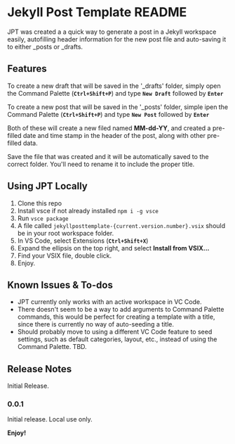 # Jekyll Post Template README

JPT was created a a quick way to generate a post in a Jekyll workspace easily, autofilling header information for the new post file and auto-saving it to either _posts or _drafts. 

## Features

To create a new draft that will be saved in the '_drafts' folder, simply open the Command Palette (**`Ctrl+Shift+P`**) and type **`New Draft`** followed by **`Enter`**

To create a new post that will be saved in the '_posts' folder, simple ipen the Command Palette (**`Ctrl+Shift+P`**) and type **`New Post`** followed by **`Enter`**

Both of these will create a new filed named **MM-dd-YY**, and created a pre-filled date and time stamp in the header of the post, along with other pre-filled data.

Save the file that was created and it will be automatically saved to the correct folder. You'll need to rename it to include the proper title.

## Using JPT Locally

1. Clone this repo
2. Install vsce if not already installed `npm i -g vsce`
3. Run `vsce package`
4. A file called `jekyllposttemplate-{current.version.number}.vsix` should be in  your root workspace folder.
5. In VS Code, select Extensions (**`Ctrl+Shift+X`**)
6. Expand the ellipsis on the top right, and select **Install from VSIX...**
7. Find your VSIX file, double click.
8. Enjoy.

## Known Issues & To-dos

- JPT currently only works with an active workspace in VC Code.
- There doesn't seem to be a way to add arguments to Command Palette commands, this would be perfect for creating a template with a title, since there is currently no way of auto-seeding a title. 
- Should probably move to using a different VC Code feature to seed settings, such as default categories, layout, etc., instead of using the Command Palette. TBD.


## Release Notes

Initial Release.

### 0.0.1

Initial release. Local use only.

**Enjoy!**
